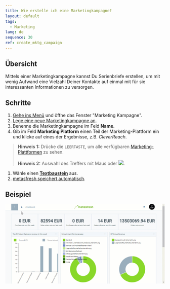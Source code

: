 ```yaml
---
title: Wie erstelle ich eine Marketingkampagne?
layout: default
tags:
  - Marketing
lang: de
sequence: 30
ref: create_mktg_campaign
---
```


## Übersicht
Mittels einer Marketingkampagne kannst Du Serienbriefe erstellen, um mit wenig Aufwand eine Vielzahl Deiner Kontakte auf einmal mit für sie interessanten Informationen zu versorgen.

## Schritte
1. [Gehe ins Menü](Menu) und öffne das Fenster "Marketing Kampagne".
1. [Lege eine neue Marketingkampagne an](Neuer_Datensatz_Fenster_Webui).
1. Benenne die Marketingkampagne im Feld **Name**.
1. Gib im Feld **Marketing Platform** einen Teil der Marketing-Plattform ein und klicke auf eines der Ergebnisse, z.B. *CleverReach*.
 >**Hinweis 1:** Drücke die `LEERTASTE`, um alle verfügbaren [Marketing-Plattformen](MKTG-Plattform_erstellen) zu sehen.<br><br>
 >**Hinweis 2:** Auswahl des Treffers mit Maus oder ![](assets/Workflow_Auftrag_Bis_Rechnung_WebUI-73797.png).

1. Wähle einen [**Textbaustein**](Textbaustein_erstellen) aus.
1. [metasfresh speichert automatisch](Speicheranzeige).

## Beispiel
![](assets/MKTG-Kampagne_erstellen.gif)
